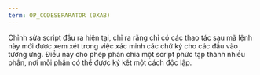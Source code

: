 ```yaml
---
term: OP_CODESEPARATOR (0XAB)
---
```


Chỉnh sửa script đầu ra hiện tại, chỉ ra rằng chỉ có các thao tác sau mã lệnh này mới được xem xét trong việc xác minh các chữ ký cho các đầu vào tương ứng. Điều này cho phép phân chia một script phức tạp thành nhiều phần, nơi mỗi phần có thể được ký kết một cách độc lập.
